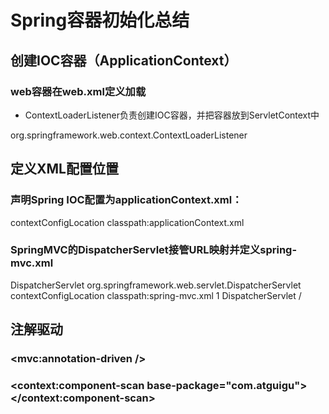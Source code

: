 # Spring容器初始化总结

## 创建IOC容器（ApplicationContext）

### web容器在web.xml定义加载

- ContextLoaderListener负责创建IOC容器，并把容器放到ServletContext中
<listener>
    <listener-class>org.springframework.web.context.ContextLoaderListener</listener-class>
</listener>

## 定义XML配置位置

### 声明Spring IOC配置为applicationContext.xml：
<context-param>
    <param-name>contextConfigLocation</param-name>
    <param-value>classpath:applicationContext.xml</param-value>
</context-param>

### SpringMVC的DispatcherServlet接管URL映射并定义spring-mvc.xml
<servlet>
    <servlet-name>DispatcherServlet</servlet-name>
    <servlet-class>org.springframework.web.servlet.DispatcherServlet</servlet-class>
    <init-param>
        <param-name>contextConfigLocation</param-name>
        <param-value>classpath:spring-mvc.xml</param-value>
    </init-param>
    <load-on-startup>1</load-on-startup>
</servlet>
<servlet-mapping>
    <servlet-name>DispatcherServlet</servlet-name>
    <url-pattern>/</url-pattern>
</servlet-mapping>

## 注解驱动

### <mvc:annotation-driven />

### <context:component-scan base-package="com.atguigu"></context:component-scan>

